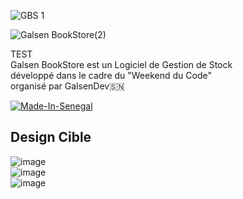 ![GBS 1](https://user-images.githubusercontent.com/40875400/185770057-3f42d727-bc33-4ceb-a8ae-fc14c65ccde3.png)  
  
![Galsen BookStore(2)](https://user-images.githubusercontent.com/40875400/185770070-b777735d-93e2-4c25-8ee7-21694b89b7a9.png)  
  
TEST </br>
Galsen BookStore est un Logiciel de Gestion de Stock  
développé dans le cadre du "Weekend du Code"  
organisé par GalsenDev🇸🇳  
  
[![Made-In-Senegal](https://github.com/GalsenDev221/made.in.senegal/blob/master/assets/badge.svg)](https://github.com/GalsenDev221/made.in.senegal)  
## Design Cible  
![image](https://user-images.githubusercontent.com/40875400/185770087-382e6114-abda-4731-a388-4a16c84f8a07.png)  
![image](https://user-images.githubusercontent.com/40875400/185770090-9222bf3e-cb3b-4ebf-b4d3-12a9c0ddb5a3.png)  
![image](https://user-images.githubusercontent.com/40875400/185770091-fa8a8ae1-2f63-446a-8a42-97c7f639afa6.png)  

